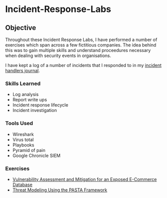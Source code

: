 # Incident-Response-Labs

## Objective

Throughout these Incident Response Labs, I have performed a number of exercises which span across a few fictitious companies. The idea behind this was to gain multiple skills and understand proceedures necessary when dealing with security events in organisations.

I have kept a log of a number of incidents that I responded to in my <a href=""> incident handlers journal</a>.

### Skills Learned

- Log analysis
- Report write ups
- Incident response lifecycle
- Incident investigation

### Tools Used

- Wireshark
- Virus total
- Playbooks
- Pyramid of pain
- Google Chronicle SIEM

### Exercises
- <a href="https://github.com/JustA-Byte/Risk-Lab/blob/main/Vulnerability%20Assessment%20and%20Mitigation%20for%20an%20Exposed%20E-Commerce%20Database.md"> Vulnerability Assessment and Mitigation for an Exposed E-Commerce Database </a>
- <a href="https://github.com/JustA-Byte/Risk-Lab/blob/main/Threat%20Modeling%20Using%20the%20PASTA%20Framework.md"> Threat Modeling Using the PASTA Framework </a>
